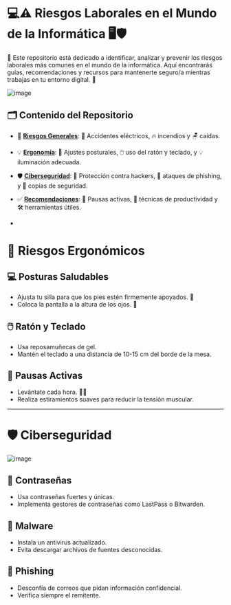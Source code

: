# 💻⚠️ Riesgos Laborales en el Mundo de la Informática 🖥️🛡️

👋  Este repositorio está dedicado a identificar, analizar y prevenir los riesgos laborales más comunes en el mundo de la informática. Aquí encontrarás guías, recomendaciones y recursos para mantenerte seguro/a mientras trabajas en tu entorno digital. 🌟


![image](https://github.com/user-attachments/assets/35f50d18-22ab-4591-925c-99efeade37da)

## 🗂️ Contenido del Repositorio

- 📂 **[Riesgos Generales](docs/riesgos_generales.md)**: 🔌 Accidentes eléctricos, 🔥 incendios y 🪑 caídas.
- 💡 **[Ergonomía](docs/riesgos_ergonomicos.md)**: 💺 Ajustes posturales, 🖱️ uso del ratón y teclado, y 💡 iluminación adecuada.
- 🛡️ **[Ciberseguridad](docs/ciberseguridad.md)**: 🔐 Protección contra hackers, 📛 ataques de phishing, y 🔄 copias de seguridad.
- ✅ **[Recomendaciones](docs/recomendaciones.md)**: 🧘 Pausas activas, 🎯 técnicas de productividad y 🛠️ herramientas útiles.

- 
# 💺 Riesgos Ergonómicos

## 💻 Posturas Saludables
- Ajusta tu silla para que los pies estén firmemente apoyados. 🦶  
- Coloca la pantalla a la altura de los ojos. 👀  

## 🖱️ Ratón y Teclado
- Usa reposamuñecas de gel.  
- Mantén el teclado a una distancia de 10-15 cm del borde de la mesa.  

## 🧘 Pausas Activas
- Levántate cada hora. 🚶‍♀️  
- Realiza estiramientos suaves para reducir la tensión muscular.  

---
# 🛡️ Ciberseguridad

![image](https://github.com/user-attachments/assets/cce3f018-1970-40c2-ba20-952db0798e72)




## 🔐 Contraseñas
- Usa contraseñas fuertes y únicas.  
- Implementa gestores de contraseñas como LastPass o Bitwarden.  

## 👾 Malware
- Instala un antivirus actualizado.  
- Evita descargar archivos de fuentes desconocidas.  

## 📧 Phishing
- Desconfía de correos que pidan información confidencial.  
- Verifica siempre el remitente.  


